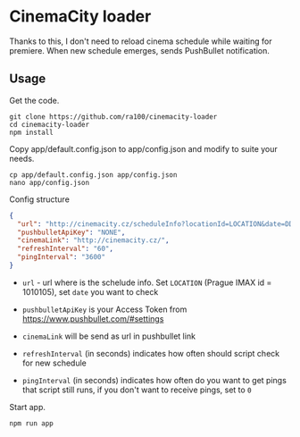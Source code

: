 # CinemaCity loader

Thanks to this, I don't need to reload cinema schedule while waiting for
premiere. When new schedule emerges, sends PushBullet notification.

## Usage

Get the code.

```shell
git clone https://github.com/ra100/cinemacity-loader
cd cinemacity-loader
npm install
```

Copy app/default.config.json to app/config.json and modify to suite your needs.

```shell
cp app/default.config.json app/config.json
nano app/config.json
```

Config structure

```json
{
  "url": "http://cinemacity.cz/scheduleInfo?locationId=LOCATION&date=DD/MM/YYYY&venueTypeId=2&hideSite=0&newwin=1",
  "pushbulletApiKey": "NONE",
  "cinemaLink": "http://cinemacity.cz/",
  "refreshInterval": "60",
  "pingInterval": "3600"
}
```

*   ```url``` - url where is the schelude info. Set ```LOCATION```
(Prague IMAX id = 1010105), set ```date``` you want to check

*   ```pushbulletApiKey``` is your Access Token from <https://www.pushbullet.com/#settings>

*   ```cinemaLink``` will be send as url in pushbullet link

*   ```refreshInterval``` (in seconds) indicates how often should
script check for new schedule

*   ```pingInterval``` (in seconds) indicates how often do you
want to get pings that script still runs, if you don't want to
receive pings, set to ```0```

Start app.

```shell
npm run app
```

